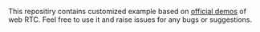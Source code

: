 This repositiry contains customized example based on [official demos](https://github.com/AgoraIO-Community/AgoraWebSDK-NG) of web RTC. Feel free to use it and raise issues for any bugs or suggestions.
